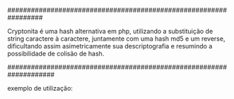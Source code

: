 #################################################################

Cryptonita é uma hash alternativa em php, utilizando
a substituição de string caractere à caractere, juntamente
com uma hash md5 e um reverse, dificultando assim asimetricamente
sua descriptografia e resumindo a possibilidade de colisão de hash.

####################################################################


exemplo de utilização:

<?php

// Incluindo arquivo 
include("cryptonita");

$senha = "123";

// Chamando através da função php
$senha_cryptonita = Cryptonita($senha);

// Imprimindo a hash
echo $senha_cryptonita;

?>



